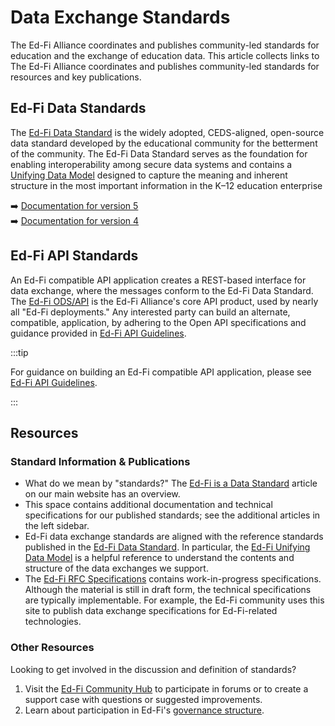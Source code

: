 # Data Exchange Standards

The Ed-Fi Alliance coordinates and publishes community-led standards for
education and the exchange of education data. This article collects links to The
Ed-Fi Alliance coordinates and publishes community-led standards for resources
and key publications.

## Ed-Fi Data Standards

The [Ed-Fi Data Standard](./data-standards.md) is the widely
adopted, CEDS-aligned, open-source data standard developed by the educational
community for the betterment of the community. The Ed-Fi Data Standard serves as
the foundation for enabling interoperability among secure data systems and
contains a [Unifying Data Model](./udm/readme.md) designed to capture the
meaning and inherent structure in the most important information in the K–12
education enterprise

➡️ [Documentation for version 5](/reference/data-exchange/data-standard/) \
➡️ [Documentation for version 4](/reference/data-exchange/data-standard/4/)

## Ed-Fi API Standards

An Ed-Fi compatible API application creates a REST-based interface for data
exchange, where the messages conform to the Ed-Fi Data Standard. The [Ed-Fi
ODS/API](../ods-api-platform.mdx) is the Ed-Fi Alliance's core API product, used
by nearly all "Ed-Fi deployments." Any interested party can build an alternate,
compatible, application, by adhering to the Open API specifications and guidance
provided in [Ed-Fi API Guidelines](./api-guidelines/readme.md).

:::tip

For guidance on building an Ed-Fi compatible API application, please see [Ed-Fi
API Guidelines](./api-guidelines/).

:::

## Resources

### Standard Information & Publications

* What do we mean by "standards?" The [Ed-Fi is a Data
  Standard](https://www.ed-fi.org/ed-fi-data-standard/) article on our main
  website has an overview.
* This space contains additional documentation and technical specifications for
  our published standards; see the additional articles in the left sidebar.
* Ed-Fi data exchange standards are aligned with the reference standards
  published in the [Ed-Fi Data Standard](./data-standards.md). In particular,
  the [Ed-Fi Unifying Data Model](./udm/readme.md) is a helpful reference
  to understand the contents and structure of the data exchanges we support.
* The [Ed-Fi RFC Specifications](./rfc/readme.md) contains work-in-progress
  specifications. Although the material is still in draft form, the technical
  specifications are typically implementable. For example, the Ed-Fi community
  uses this site to publish data exchange specifications for Ed-Fi-related
  technologies.

### Other Resources

Looking to get involved in the discussion and definition of standards?

1. Visit the [Ed-Fi Community Hub](https://community.ed-fi.org) to participate
   in forums or to create a support case with questions or suggested improvements.
2. Learn about participation in Ed-Fi's [governance
   structure](https://edfi.atlassian.net/wiki/spaces/GOV/overview).
